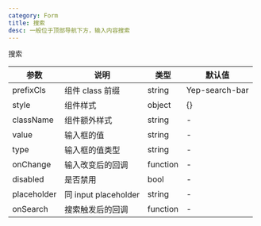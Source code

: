 ```yaml
---
category: Form
title: 搜索
desc: 一般位于顶部导航下方，输入内容搜索
---
```


搜索

<DEMO>

| 参数        | 说明                 | 类型     | 默认值         |
| ----------- | -------------------- | -------- | -------------- |
| prefixCls   | 组件 class 前缀      | string   | Yep-search-bar |
| style       | 组件样式             | object   | {}             |
| className   | 组件额外样式         | string   | -              |
| value       | 输入框的值           | string   | -              |
| type        | 输入框的值类型       | string   | -              |
| onChange    | 输入改变后的回调     | function | -              |
| disabled    | 是否禁用             | bool     | -              |
| placeholder | 同 input placeholder | string   | -              |
| onSearch    | 搜索触发后的回调     | function | -              |
